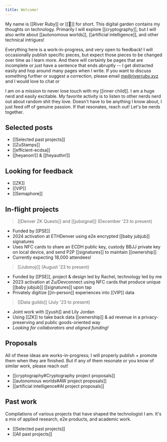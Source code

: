 ```yaml
---
title: Welcome!
---
```

My name is [[River Ruby]] or [[🔺]] for short. This digital garden contains my thoughts on technology. Primarily I will explore [[cryptography]], but I will also write about [[autonomous worlds]], [[artificial intelligence]], and other technical intrigues!

Everything here is a work-in-progress, and very open to feedback! I will occasionally publish specific pieces, but expect those pieces to be changed over time as I learn more. And there will certainly be pages that are incomplete or just have a sentence that ends abruptly -- I get distracted easily and hop around many pages when I write. If you want to discuss something further or suggest a correction, please email me@riverruby.xyz and I would love to chat or

I am on a mission to never lose touch with my [[inner child]]. I am a huge nerd and easily excitable. My favorite activity is to listen to other nerds nerd out about random shit they love. Doesn't have to be anything I know about, I just feed off of genuine passion. If that resonates, reach out! Let's be nerds together.

## Selected posts
- [[Selected past projects]]
- [[ZuStamps]]
- [[efficient-ecdsa]]
- [[heyanon!]] & [[heyauthn!]]

## Looking for feedback
- [[ZK]]
- [[VIP]]
- [[Semaphore]]

## In-flight projects

> [[Denver ZK Quests]] and [[jubsignal]] (December '23 to present)
- Funded by [[PSE]]
- 2024 activation at ETHDenver using e2e encrypted [[baby jubjub]] signatures
- Uses NFC cards to share an ECDH public key, custody BBJJ private key on local device, and send P2P [[signatures]] to maintain [[ownership]]
- Currently expecting 18,000 attendees!

> [[Jubmoji]] (August '23 to present)
- Funded by [[PSE]], project & design led by Rachel, technology led by me
- 2023 activation at Zu/Devconnect using NFC cards that produce unique [[baby jubjub]] [[signatures]] upon tap
- Privately digitize [[in-person]] experiences into [[VIP]] data

> [[Data guilds]] (July '23 to present)
- Joint work with [[yush]] and Lily Jordan
- Using [[ZK]] to take back data [[ownership]] & ad revenue in a privacy-preserving and public goods-oriented way
- *Looking for collaborators and aligned funding!*

## Proposals

All of these ideas are works-in-progress; I will properly publish + promote them when they are finished. But if any of them resonate or you know of similar work, please reach out!

- [[cryptography#Cryptography project proposals]]
- [[autonomous worlds#AW project proposals]]
- [[artificial intelligence#AI project proposals]]

## Past work 
Compilations of various projects that have shaped the technologist I am. It's a mix of applied research, e2e products, and academic work.

 - [[Selected past projects]]
 - [[All past projects]]